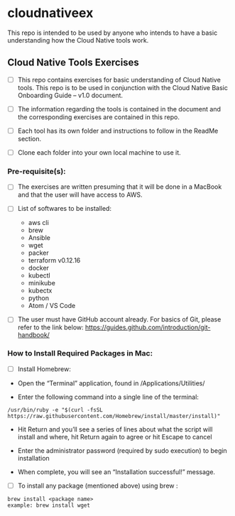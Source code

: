 # cloudnativeex

This repo is intended to be used by anyone who intends to have a basic understanding how the Cloud Native tools work.

## Cloud Native Tools Exercises

- [ ] This repo contains exercises for basic understanding of Cloud Native tools. This repo is to be used
in conjunction with the Cloud Native Basic Onboarding Guide – v1.0 document.

- [ ] The information regarding the tools is contained in the document and the corresponding exercises are
contained in this repo.

- [ ] Each tool has its own folder and instructions to follow in the ReadMe section.

- [ ] Clone each folder into your own local machine to use it.


### Pre-requisite(s):

- [ ] The exercises are written presuming that it will be done in a MacBook and that the user
will have access to AWS.

- [ ] List of softwares to be installed:

  * aws cli
  * brew
  * Ansible
  * wget
  * packer
  * terraform v0.12.16
  * docker
  * kubectl
  * minikube
  * kubectx
  * python
  * Atom / VS Code

- [ ] The user must have GitHub account already. For basics of Git, please refer to the link below:
https://guides.github.com/introduction/git-handbook/

### How to Install Required Packages in Mac:

- [ ] Install Homebrew:

* Open the “Terminal” application, found in /Applications/Utilities/

* Enter the following command into a single line of the terminal:
```
/usr/bin/ruby -e "$(curl -fsSL https://raw.githubusercontent.com/Homebrew/install/master/install)"
```

* Hit Return and you’ll see a series of lines about what the script will install and where, hit Return again to agree or hit Escape to cancel

* Enter the administrator password (required by sudo execution) to begin installation

* When complete, you will see an “Installation successful!” message.

- [ ] To install any package (mentioned above) using brew :

```
brew install <package name>
example: brew install wget
```

